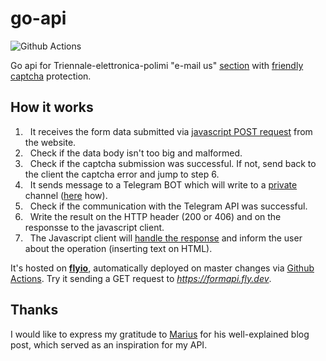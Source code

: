 # go-api

![Github Actions](https://github.com/TIT8/go-api/actions/workflows/fly.yml/badge.svg)

Go api for Triennale-elettronica-polimi "e-mail us" [section](https://triennale-elettronica-polimi.netlify.app/contact/#e-mail-us) with [friendly captcha](https://friendlycaptcha.com/) protection.

## How it works

1. &nbsp; It receives the form data submitted via [javascript POST request](https://github.com/valerionew/triennale-elettronica-polimi/blob/master/layouts/shortcodes/contact.html#L58) from the website.
2. &nbsp; Check if the data body isn't too big and malformed.
3. &nbsp; Check if the captcha submission was successful. If not, send back to the client the captcha error and jump to step 6.
4. &nbsp; It sends message to a Telegram BOT which will write to a <ins>private</ins> channel ([here](https://stackoverflow.com/questions/33858927/how-to-obtain-the-chat-id-of-a-private-telegram-channel) how).
5. &nbsp; Check if the communication with the Telegram API was successful.
6. &nbsp; Write the result on the HTTP header (200 or 406) and on the responsse to the javascript client.
7. &nbsp; The Javascript client will [handle the response](https://github.com/valerionew/triennale-elettronica-polimi/blob/master/layouts/shortcodes/contact.html#L73) and inform the user about the operation (inserting text on HTML).

It's hosted on **[flyio](https://fly.io/)**, automatically deployed on master changes via [Github Actions](https://github.com/TIT8/go-api/actions/workflows/fly.yml). Try it sending a GET request to _https://formapi.fly.dev_.

## Thanks

I would like to express my gratitude to [Marius](https://medium.com/geekculture/how-to-use-go-to-send-telegram-messages-to-your-phone-a819bdf7f35c) for his well-explained blog post, which served as an inspiration for my API.
